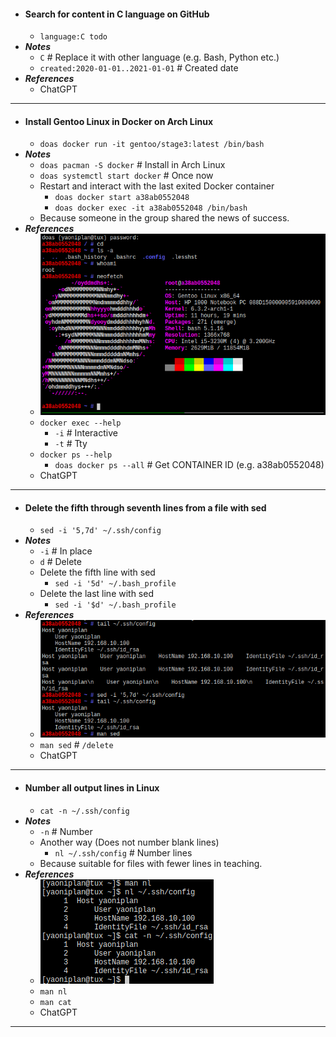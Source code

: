 - #### Search for content in C language on GitHub
    - `language:C todo`
- ***Notes***
    - `C` # Replace it with other language (e.g. Bash, Python etc.)
    - `created:2020-01-01..2021-01-01` # Created date
- ***References***
    - ChatGPT
- ---
- #### Install Gentoo Linux in Docker on Arch Linux
    - `doas docker run -it gentoo/stage3:latest /bin/bash`
- ***Notes***
    - `doas pacman -S docker` # Install in Arch Linux
    - `doas systemctl start docker` # Once now
    - Restart and interact with the last exited Docker container
        - `doas docker start a38ab0552048`
        - `doas docker exec -it a38ab0552048 /bin/bash`
    - Because someone in the group shared the news of success.
- ***References***
    - ![2023-05-21_18-44.png](../assets/2023-05-21_18-44.png)
    - `docker exec --help`
        - `-i` # Interactive
        - `-t` # Tty
    - `docker ps --help`
        - `doas docker ps --all` # Get CONTAINER ID (e.g. a38ab0552048)
    - ChatGPT
- ---
- #### Delete the fifth through seventh lines from a file with sed
    - `sed -i '5,7d' ~/.ssh/config`
- ***Notes***
    - `-i` # In place
    - `d` # Delete
    - Delete the fifth line with sed
        - `sed -i '5d' ~/.bash_profile`
    - Delete the last line with sed
        - `sed -i '$d' ~/.bash_profile`
- ***References***
    - ![2023-05-21_19-45.png](../assets/2023-05-21_19-45.png)
    - `man sed` # `/delete`
    - ChatGPT
- ---
- #### Number all output lines in Linux
    - `cat -n ~/.ssh/config`
- ***Notes***
    - `-n` # Number
    - Another way (Does not number blank lines)
        - `nl ~/.ssh/config` # Number lines
    - Because suitable for files with fewer lines in teaching.
- ***References***
    - ![2023-05-22_13-51.png](../assets/2023-05-22_13-51.png)
    - `man nl`
    - `man cat`
    - ChatGPT
- ---
